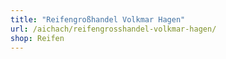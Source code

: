 ```yaml
---
title: "Reifengroßhandel Volkmar Hagen"
url: /aichach/reifengrosshandel-volkmar-hagen/
shop: Reifen
---
```

